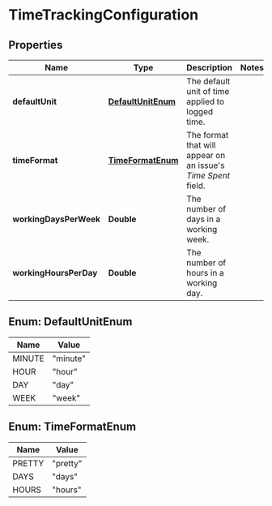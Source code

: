 # TimeTrackingConfiguration

## Properties
Name | Type | Description | Notes
------------ | ------------- | ------------- | -------------
**defaultUnit** | [**DefaultUnitEnum**](#DefaultUnitEnum) | The default unit of time applied to logged time. | 
**timeFormat** | [**TimeFormatEnum**](#TimeFormatEnum) | The format that will appear on an issue&#x27;s *Time Spent* field. | 
**workingDaysPerWeek** | **Double** | The number of days in a working week. | 
**workingHoursPerDay** | **Double** | The number of hours in a working day. | 

<a name="DefaultUnitEnum"></a>
## Enum: DefaultUnitEnum
Name | Value
---- | -----
MINUTE | &quot;minute&quot;
HOUR | &quot;hour&quot;
DAY | &quot;day&quot;
WEEK | &quot;week&quot;

<a name="TimeFormatEnum"></a>
## Enum: TimeFormatEnum
Name | Value
---- | -----
PRETTY | &quot;pretty&quot;
DAYS | &quot;days&quot;
HOURS | &quot;hours&quot;
